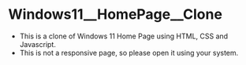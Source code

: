 # Windows11__HomePage__Clone
- This is a clone of Windows 11 Home Page using HTML, CSS and Javascript.
- This is not a responsive page, so please open it using your system.


